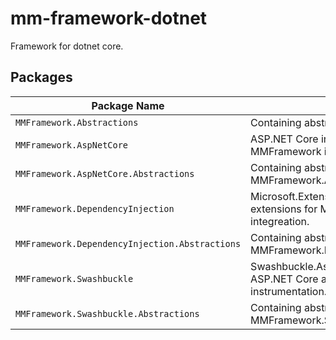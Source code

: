 # mm-framework-dotnet
Framework for dotnet core.


## Packages

| Package Name									| Purpose			|
| ----------------------------------------------| ----------------- |
| `MMFramework.Abstractions`					| Containing abstractions for MMFramework |
| `MMFramework.AspNetCore`						| ASP.NET Core instrumentation for MMFramework integration. |
| `MMFramework.AspNetCore.Abstractions`			| Containing abstractions for MMFramework.AspNetCore |
| `MMFramework.DependencyInjection`				| Microsoft.Extensions.DependencyInjection extensions for MMFramework services integreation. |
| `MMFramework.DependencyInjection.Abstractions`| Containing abstractions for MMFramework.DependencyInjection |
| `MMFramework.Swashbuckle`						| Swashbuckle.AspNetCore integration for ASP.NET Core auto swagger instrumentation. |
| `MMFramework.Swashbuckle.Abstractions`		| Containing abstractions for MMFramework.Swashbuckle |